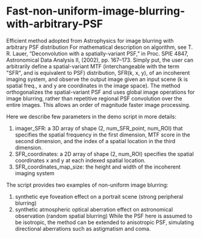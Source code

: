 # Fast-non-uniform-image-blurring-with-arbitrary-PSF
Efficient method adopted from Astrophysics for image blurring with arbitrary PSF distribution
For mathematical description on algorithm, see T. R. Lauer, “Deconvolution with a spatially-variant PSF,” in Proc. SPIE 4847, Astronomical Data Analysis II, (2002), pp. 167–173.
Simply put, the user can arbitrarily define a spatial-variant MTF (interchangeable with the term "SFR", and is equivalent to PSF) distribution, SFR(k, x, y), of an incoherent imaging system, and observe the output image given an input scene (k is spatial freq., x and y are coordinates in the image space). The method orthogonalizes the spatial-variant PSF and uses global image operations for image blurring, rather than repetitive regional PSF convolution over the entire images. This allows an order of magnitude faster image processing.

Here we describe few parameters in the demo script in more details:
1. imager_SFR: a 3D array of shape (2, num_SFR_point, num_ROI) that specifies the spatial frequency in the first dimension, MTF score in the second dimension, and the index of a spatial location in the third dimension.
2. SFR_coordinates: a 2D array of shape (2, num_ROI) specifies the spatial coordinates x and y at each indexed spatial location.
3. SFR_coordinates_map_size: the height and width of the incoherent imaging system

The script provides two examples of non-uniform image blurring: 
1. synthetic eye foveation effect on a portrait scene (strong peripheral blurring)
2. synthetic atmospheric optical aberration effect on astronomical observation (random spatial blurring) 
While the PSF here is assumed to be isotropic, the method can be extended to anisotropic PSF, simulating directional aberrations such as astigmatism and coma.